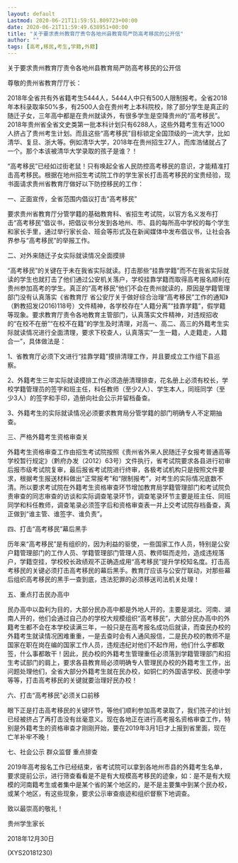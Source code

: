 ```yaml
---
layout: default
Lastmod: 2020-06-21T11:59:51.809723+00:00
date: 2020-06-21T11:59:49.638951+00:00
title: "关于要求贵州教育厅责令各地州县教育局严防高考移民的公开信"
author: ""
tags: [高考,移民,考生,学籍,外籍]
---
```


关于要求贵州教育厅责令各地州县教育局严防高考移民的公开信

尊敬的贵州省教育厅厅长：

2018年全省共有外省籍考生5444人，5444人中只有500人限制报考。全省2018年本科录取率50%多，有2500人会在贵州考上本科院校，除了部分学生是真正的随迁子女，三年高中都是在贵州就读外，有很多学生是空降贵州的“高考移民”。2018年贵州省全省文史类第一批本科计划只有6288人，这些外籍考生有近1000人挤占了贵州考生计划。而且这些“高考移民”目标锁定全国顶级的一流大学，比如清华、复旦、浙大等。例如清华大学，2018年在贵州招生27人，而库浩储就占了一个。那个本该被清华大学录取的孩子是谁？！

“高考移民”已经如过街老鼠！只有唤起全省人民防控高考移民的意识，才能精准打击高考移民。根据在地州招生考试院工作的学生家长打击高考移民的宝贵经验，现书面请求贵州省教育厅做好以下防控移民的工作：

一、正面宣传，全省范围内倡议打击“高考移民”

要求贵州省教育厅分管学籍的基础教育科、省招生考试院，以官方名义发布打击“高考移民”倡议书，把倡议书分发到各地州、市、县的每所高中学校的每个学生和家长手里，通过举行家长会、班会等形式及在新闻媒体中发布倡议书，让社会各界参与“高考移民”的举报工作。

二、对外来随迁子女实际就读情况全面摸排

“高考移民”的关键在于未在我省实际就读。打击那些“挂靠学籍”而不在我省实际就读的学生也就打击了他们通过公安机关落户，学校挂靠学籍而取得高考报名顺利在贵州参加高考的学生。真正的“高考移民”他们不会在贵州就读的，原因是学籍管理部门没有认真落实《省教育厅 省公安厅关于做好综合治理“高考移民”工作的通知》（黔教招发(2016)118号）文件精神，各学校存在“人籍分离”“挂靠学籍”，假学籍等现象。要求教育厅责令各地教育主管部门，认真落实文件精神，对违规招收的“在校不在册”“在校不在籍”的学生及时清理，对高一、高二、高三的外籍考生实际就读情况进行全面清理，要求下校查人，认真落实“一生一籍，人走籍走，人籍合一”，具体做法是：

1、省教育厅必须下文进行“挂靠学籍”摸排清理工作，并且要成立工作组下县巡察。

2、外籍考生三年实际就读摸排工作必须造册清理排查，花名册上必须有校长，学校学籍管理员的签字和班主任，科任教师（至少2人）、学生本人，同班同学（至少3人）的签字和手印，造册向社会公示并留档备查。

3、外籍考生的实际就读情况必须要求教育局分管学籍的部门明确专人不定期抽查。

三、严格外籍考生资格审查关

外籍考生资格审查工作由招生考试院按照《贵州省外来人民随迁子女报考普通高等学校暂行规定》（黔府办发（2012）63号）文件执行，省考试院要求各县进行初审后报市级考试院复审，最后报省考试院进行终审，各极考试机构只是按照文件要求，根据考生报送材料做出“正常报考”和“限制报考”，对考生的实际情况底数不清。所以要求考试院在外籍考生资格审查环节增加教育局学籍管理部门和考试院负责审查的同志审查的访谈和实际调查笔录环节，调查笔录环节主要是班主任、同班同学和科任教师，调查笔录必须签字后和资格审查表一并上交考试院存档备查，真正做到“谁主管、谁签字、谁负责”。

四、打击“高考移民”幕后黑手

历年来“高考移民”是有组织的，因为利益的驱使，一些国家工作人员，特别是公安户籍管理部门的工作人员、学籍管理部门管理人员、教师铤而走险，造成违规落户，学籍空挂，学校校长政绩观不正确造成用“高考移民”提升学校知名度。打击高考移民的关键必须打击高考移民的幕后黑手。教育厅应该与公安厅联动，对那些幕后组织高考移民的黑手一查到底，违法犯罪的必须移送司法机关处理！

五、重点打击民办高中

民办高中以盈利为目的，大部分民办高中都是外地人开的，主要是湖北、河南、湖南人开的，他们会通过自己办的学校大规模组织“高考移民”，大部分民办高中的外籍考生都不会在本学校读满三年，一般只是在高考报名成功后就读，而查民办校的外籍考生就读情况困难重重，一是去查时会有人通风报信，二是民办校的教师不是国家在职在岗在编的国家工作人员，违规违纪对他们不起作用，他们什么字都敢签，什么事都敢干！因此，民办校的外籍考生管理重任必须落到学籍管理部门和招生考试部门的肩上，要求各县教育局必须明确专人管理民办校的外籍考生工作，出问题处理他们，全省大部分外籍考生就在民办校，如铜仁的外国语学校、民德中学等等，打击高考移民的关键就要治理好民办校！

六、打击“高考移民”必须关口前移

眼下正是打击高考移民的关键环节，等他们顺利参加高考录取了，我们孩子的计划已经被挤占了再打击没有丝毫意义。现在各地正在进行高考报名资格审查工作，特别是外籍考生的资格审查才刚刚开始，要在2019年3月1日才上报到省里面，现在亡羊补牢不晚！

七、社会公示 群众监督 重点排查

2019年高考报名工作已经结束，省考试院可以拿到各地州市县的外籍考生名单，要求提前公示，进行筛查看看是不是有大规模高考移民的迹象，如：是不是有大规模的河南籍考生或者集中是某个省的某个地区的，是不是主要集中到某个民办校，或某个地区，有这些现象，要求公示审查痕迹和组织督察下地调查。

致以最崇高的敬礼！

贵州学生家长

2018年12月30日

(XYS20181230)

